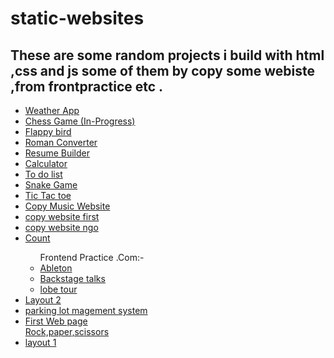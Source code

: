 # static-websites

<h2>These are some random projects i build with html ,css and js some of them by copy some webiste ,from frontpractice etc .
</h2>
<ul>
<li> <a href="https://aman1919.github.io/static-websites/weather/index.html">Weather App</a></li>

<li> <a href="https://aman1919.github.io/static-websites/chess/index.html">Chess Game (In-Progress)</a></li>

<li> <a href="https://aman1919.github.io/static-websites/flappyBird/index.html">Flappy bird</a></li>

<li> <a href="https://aman1919.github.io/static-websites/roman/index.html">Roman Converter</a></li>

<li><a href="https://aman1919.github.io/static-websites/resume-Builder/index.html">Resume Builder</a></li>

<li><a href="https://aman1919.github.io/static-websites/calculator/calculator.html">Calculator</a></li>

<li><a href="https://aman1919.github.io/static-websites/To%20do%20list/index.html">To do list</a></li>

<li><a href="https://aman1919.github.io/static-websites/Snake%20game/index.html">Snake Game</a></li>

<li><a href="https://aman1919.github.io/static-websites/tic-tac-toe/index.html">Tic Tac toe</a></li>

<li><a href="https://aman1919.github.io/static-websites/copy%20%20music%20website/indexj.html">Copy Music Website</a></li>

 <li> <a href="https://aman1919.github.io/static-websites/copy%20website%20first/index2.html"
> copy website first</a> </li>
<li><a  href="https://aman1919.github.io/static-websites/copy%20website%20ngo/copy/nav.html">copy website ngo</a></li>

<li><a href="https://aman1919.github.io/static-websites/count-random/count.html">Count</a></li>

<ul>
Frontend Practice .Com:-

<li><a href ="https://aman1919.github.io/static-websites/frontend/Ableton/index.html">Ableton</a></li>

<li> <a href="https://aman1919.github.io/static-websites/frontend/backstage%20talks/">Backstage talks</a></li>

<li> <a href="https://aman1919.github.io/static-websites/frontend/lobe%20tour/">lobe tour</a></li>

</ul>

<li><a href="https://aman1919.github.io/static-websites/layout%202/ne_w.html">Layout 2</a></li>

 <li> <a href="https://aman1919.github.io/static-websites/parking_lot_mangement/plms.html">
parking lot magement system</a></li>
<li>
<a
href="https://aman1919.github.io/static-websites/responsive%20page/test.html">
First Web page
</a>
</li>
<a 
href= "https://aman1919.github.io/static-websites/rock-paper-scissors/index.html">Rock,paper,scissors</a></li>

<li><a  href="https://aman1919.github.io/static-websites/webpage%20layout%201/web_page.html">
layout 1 </a></li>

</ul>
